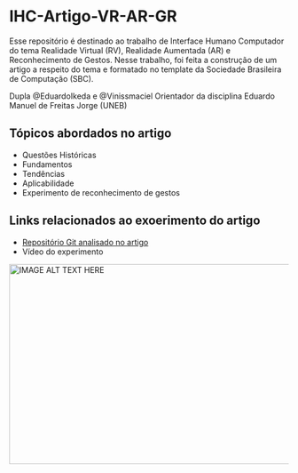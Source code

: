 # IHC-Artigo-VR-AR-GR
Esse repositório é destinado ao trabalho de Interface Humano Computador do tema Realidade Virtual (RV), Realidade Aumentada (AR) e Reconhecimento de Gestos. Nesse trabalho, foi feita a construção de um artigo a respeito do tema e formatado no template da Sociedade Brasileira de Computação (SBC).

Dupla @EduardoIkeda e @Vinissmaciel
Orientador da disciplina Eduardo Manuel de Freitas Jorge (UNEB)

## Tópicos abordados no artigo
- Questões Históricas
- Fundamentos
- Tendências
- Aplicabilidade
- Experimento de reconhecimento de gestos

## Links relacionados ao exoerimento do artigo
- [Repositório Git analisado no artigo](https://www.github.com/uvipen/AirGesture/tree/master)
- Vídeo do experimento

<a href="http://www.youtube.com/watch?feature=player_embedded&v=jrw74-wrSEY
" target="_blank"><img src="http://img.youtube.com/vi/jrw74-wrSEY/0.jpg" 
alt="IMAGE ALT TEXT HERE" width="640" height="360" border="0" /></a>
